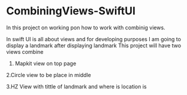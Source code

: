 # CombiningViews-SwiftUI

In this project on working pon how to work with combinig views. 

In swift UI is all about views and for developing purposes I am going to display a landmark after displaying landmark
This project will have two views combine 

1. Mapkit view on top page 


2.Circle view to be place in middle 


3.HZ View with tittle of landmark and where is location is 
